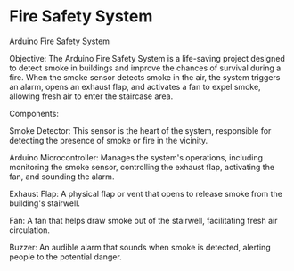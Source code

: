# Fire Safety System

Arduino Fire Safety System

Objective: The Arduino Fire Safety System is a life-saving project designed to detect smoke in 
buildings and improve the chances of survival during a fire. When the smoke sensor detects smoke 
in the air, the system triggers an alarm, opens an exhaust flap, and activates a fan to expel smoke, 
allowing fresh air to enter the staircase area.

Components:

Smoke Detector: This sensor is the heart of the system, responsible for detecting the presence of smoke or fire in the vicinity.

Arduino Microcontroller: Manages the system's operations, including monitoring the smoke sensor, controlling the exhaust flap,
activating the fan, and sounding the alarm.

Exhaust Flap: A physical flap or vent that opens to release smoke from the building's stairwell.

Fan: A fan that helps draw smoke out of the stairwell, facilitating fresh air circulation.

Buzzer: An audible alarm that sounds when smoke is detected, alerting people to the potential danger.
